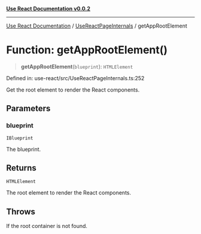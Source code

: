 [**Use React Documentation v0.0.2**](../../README.md)

***

[Use React Documentation](../../modules.md) / [UseReactPageInternals](../README.md) / getAppRootElement

# Function: getAppRootElement()

> **getAppRootElement**(`blueprint`): `HTMLElement`

Defined in: use-react/src/UseReactPageInternals.ts:252

Get the root element to render the React components.

## Parameters

### blueprint

`IBlueprint`

The blueprint.

## Returns

`HTMLElement`

The root element to render the React components.

## Throws

If the root container is not found.
